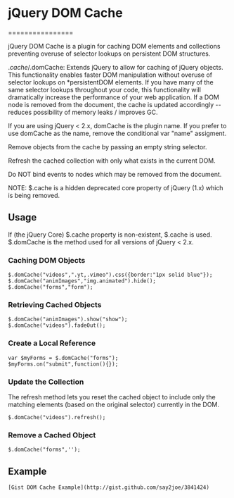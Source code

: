 # jQuery DOM Cache
================

jQuery DOM Cache is a plugin for caching DOM elements and collections preventing overuse of selector lookups on persistent DOM structures.

$.cache/$.domCache: Extends jQuery to allow for caching of jQuery objects.
This functionality enables faster DOM manipulation without overuse
of selector lookups on *persistentDOM elements. If you have many
of the same selector lookups throughout your code, this functionality
will dramatically increase the performance of your web application.
If a DOM node is removed from the document, the cache is updated accordingly -- reduces possibility of memory leaks / improves GC.

If you are using jQuery < 2.x, domCache is the plugin name. If you prefer
to use domCache as the name, remove the conditional var "name" assigment.

Remove objects from the cache by passing an empty string selector.

Refresh the cached collection with only what exists in the current DOM.

Do NOT bind events to nodes which may be removed from the document.

NOTE: $.cache is a hidden deprecated core property of jQuery (1.x) which is being removed.


## Usage

If (the jQuery Core) $.cache property is non-existent, $.cache is used.
$.domCache is the method used for all versions of jQuery < 2.x.

### Caching DOM Objects
	$.domCache("videos",".yt,.vimeo").css({border:"1px solid blue"});
	$.domCache("animImages","img.animated").hide();
	$.domCache("forms","form");

### Retrieving Cached Objects
	$.domCache("animImages").show("show");
	$.domCache("videos").fadeOut();

### Create a Local Reference
	var $myForms = $.domCache("forms");
	$myForms.on("submit",function(){});

### Update the Collection
The refresh method lets you reset the cached object to include only the matching elements (based on the original selector) currently in the DOM.

	$.domCache("videos").refresh();

### Remove a Cached Object
	$.domCache("forms",'');


## Example

	[Gist DOM Cache Example](http://gist.github.com/say2joe/3841424)